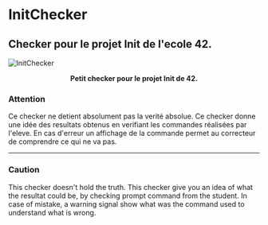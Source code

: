 # InitChecker
## Checker pour le projet Init de l'ecole 42.
![InitChecker](https://zupimages.net/up/19/02/hcfw.png)
<p align="center">
  <b>Petit checker pour le projet Init de 42.</b><br>
</p>

### Attention
Ce checker ne detient absolument pas la verité absolue.
Ce checker donne une idée des resultats obtenus en verifiant les commandes réalisées par l'eleve.
En cas d'erreur un affichage de la commande permet au correcteur de comprendre ce qui ne va pas.

---------------------------------------

### Caution
This checker doesn't hold the truth. This checker give you an idea of what the resultat could be,
by checking prompt command from the student. In case of mistake, a warning signal show what was the
command used to understand what is wrong.
